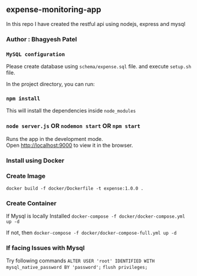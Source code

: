 ## expense-monitoring-app
In this repo I have created the restful api using nodejs, express and mysql

### Author : Bhagyesh Patel

### `MySQL configuration`
Please create database using `schema/expense.sql` file.
 and execute `setup.sh` file.

In the project directory, you can run:

### `npm install`

This will install the dependencies inside `node_modules`

### `node server.js` OR `nodemon start` OR `npm start`

Runs the app in the development mode.<br>
Open [http://localhost:9000](http://localhost:9000) to view it in the browser.

### Install using Docker

### Create Image
`docker build -f docker/Dockerfile -t expense:1.0.0 .`

### Create Container
If Mysql is locally Installed
`docker-compose -f docker/docker-compose.yml up -d`

If not, then
`docker-compose -f docker/docker-compose-full.yml up -d`

### If facing Issues with Mysql
Try following commands
`ALTER USER 'root' IDENTIFIED WITH mysql_native_password BY 'password';`
`flush privileges;`